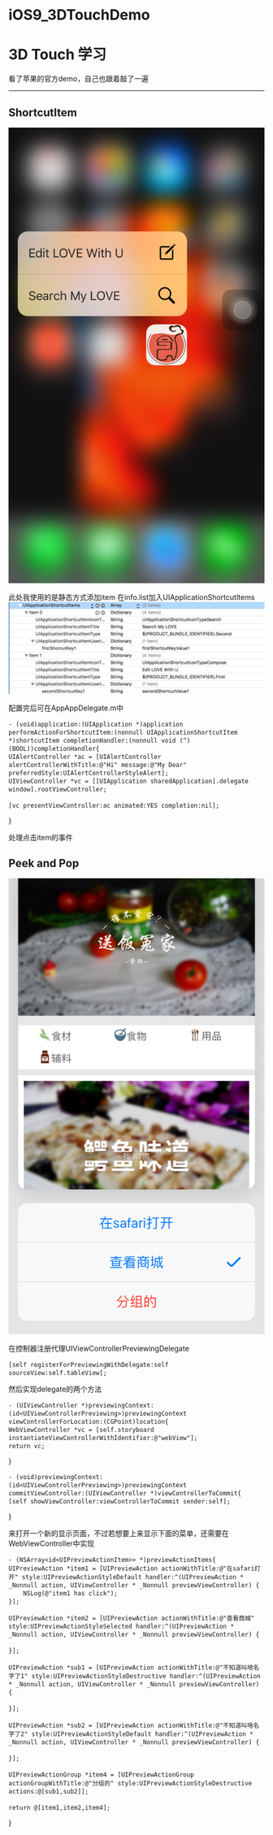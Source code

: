 # iOS9_3DTouchDemo
3D Touch 学习
===================

看了苹果的官方demo，自己也跟着敲了一遍

----------


ShortcutItem
-------------

![enter image description here](https://github.com/CorzFree/iOS9_3DTouchDemo/blob/master/Touch3DDemo/IMG_0037.PNG?raw=true)

此处我使用的是静态方式添加item
在info.list加入UIApplicationShortcutItems
![enter image description here](https://github.com/CorzFree/iOS9_3DTouchDemo/blob/master/Touch3DDemo/info.png?raw=true)

配置完后可在AppAppDelegate.m中

    - (void)application:(UIApplication *)application performActionForShortcutItem:(nonnull UIApplicationShortcutItem *)shortcutItem completionHandler:(nonnull void (^)(BOOL))completionHandler{
    UIAlertController *ac = [UIAlertController alertControllerWithTitle:@"Hi" message:@"My Dear" preferredStyle:UIAlertControllerStyleAlert];
    UIViewController *vc = [[UIApplication sharedApplication].delegate window].rootViewController;

    [vc presentViewController:ac animated:YES completion:nil];
}

处理点击item的事件


Peek and Pop
-------------
![enter image description here](https://github.com/CorzFree/iOS9_3DTouchDemo/blob/master/Touch3DDemo/IMG_0040.PNG?raw=true)

在控制器注册代理UIViewControllerPreviewingDelegate

    [self registerForPreviewingWithDelegate:self sourceView:self.tableView];

然后实现delegate的两个方法

    - (UIViewController *)previewingContext:(id<UIViewControllerPreviewing>)previewingContext viewControllerForLocation:(CGPoint)location{
    WebViewController *vc = [self.storyboard instantiateViewControllerWithIdentifier:@"webView"];
    return vc;
}

    - (void)previewingContext:(id<UIViewControllerPreviewing>)previewingContext commitViewController:(UIViewController *)viewControllerToCommit{
    [self showViewController:viewControllerToCommit sender:self];
}

来打开一个新的显示页面，不过若想要上来显示下面的菜单，还需要在WebViewController中实现

    - (NSArray<id<UIPreviewActionItem>> *)previewActionItems{
    UIPreviewAction *item1 = [UIPreviewAction actionWithTitle:@"在safari打开" style:UIPreviewActionStyleDefault handler:^(UIPreviewAction * _Nonnull action, UIViewController * _Nonnull previewViewController) {
        NSLog(@"item1 has click");
    }];
    
    UIPreviewAction *item2 = [UIPreviewAction actionWithTitle:@"查看商城" style:UIPreviewActionStyleSelected handler:^(UIPreviewAction * _Nonnull action, UIViewController * _Nonnull previewViewController) {
        
    }];
    
    UIPreviewAction *sub1 = [UIPreviewAction actionWithTitle:@"不知道叫啥名字了1" style:UIPreviewActionStyleDestructive handler:^(UIPreviewAction * _Nonnull action, UIViewController * _Nonnull previewViewController) {
        
    }];
    
    UIPreviewAction *sub2 = [UIPreviewAction actionWithTitle:@"不知道叫啥名字了2" style:UIPreviewActionStyleDefault handler:^(UIPreviewAction * _Nonnull action, UIViewController * _Nonnull previewViewController) {
        
    }];
    
    UIPreviewActionGroup *item4 = [UIPreviewActionGroup actionGroupWithTitle:@"分组的" style:UIPreviewActionStyleDestructive actions:@[sub1,sub2]];
    
    return @[item1,item2,item4];
}
   



